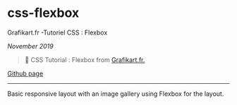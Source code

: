 # css-flexbox
Grafikart.fr -Tutoriel CSS : Flexbox

*November 2019*

> 🔨 CSS Tutorial : Flexbox from [Grafikart.fr.](https://www.youtube.com/watch?v=LNqBKTeeiWo)

[Github page](https://raigyo.github.io/css-flexbox/)


* * *

Basic responsive layout with an image gallery using Flexbox for the layout.
